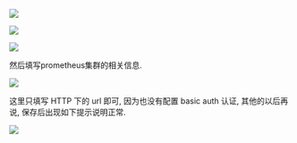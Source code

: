 ![](https://gitee.com/generals-space/gitimg/raw/master/46538b60ef916c8e76783c8836eef563.png)

![](https://gitee.com/generals-space/gitimg/raw/master/ae28cba00a94aea303260e5886f9b9f4.png)

![](https://gitee.com/generals-space/gitimg/raw/master/31b677bdf4bd6bdc749f958bfdd7a879.png)

然后填写prometheus集群的相关信息.

![](https://gitee.com/generals-space/gitimg/raw/master/31b677bdf4bd6bdc749f958bfdd7a879.png)

这里只填写 HTTP 下的 url 即可, 因为也没有配置 basic auth 认证, 其他的以后再说, 保存后出现如下提示说明正常.

![](https://gitee.com/generals-space/gitimg/raw/master/a4013310d048311265c97e29610db376.png)
